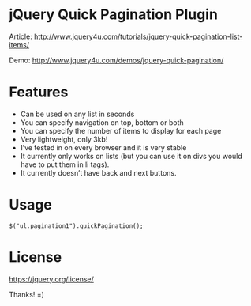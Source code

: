 jQuery Quick Pagination Plugin
=======================

Article: http://www.jquery4u.com/tutorials/jquery-quick-pagination-list-items/

Demo: http://www.jquery4u.com/demos/jquery-quick-pagination/

Features
=======================
- Can be used on any list in seconds
- You can specify navigation on top, bottom or both
- You can specify the number of items to display for each page
- Very lightweight, only 3kb!
- I’ve tested in on every browser and it is very stable
- It currently only works on lists (but you can use it on divs you would have to put them in li tags).
- It currently doesn’t have back and next buttons.

Usage
=======================
```
$("ul.pagination1").quickPagination();
```

License
=======================
https://jquery.org/license/

Thanks! =)
